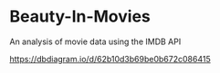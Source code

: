 # Beauty-In-Movies
An analysis of movie data using the IMDB API

https://dbdiagram.io/d/62b10d3b69be0b672c086415
